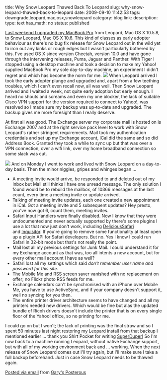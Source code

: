 title: Why Snow Leopard Thawed Back To Leopard
slug: why-snow-leopard-thawed-back-to-leopard
date: 2009-09-10 11:42:53
tags: downgrade,leopard,mac,osx,snowleopard
category: blog
link: 
description: 
type: text
has_math: no
status: published

[Last weekend I upgraded my MacBook Pro](https://bit.ly/X0BwB "https://bit.ly/X0BwB") from Leopard, Mac OS X 10.5.8, to Snow Leopard, Mac OS X 10.6. This kind of classes as early adopter behaviour as there's no bug fix release for Snow Leopard out in the wild yet to iron out any kinks or rough edges but I wasn't particularly bothered by this.
I've used OS X since version Cheetah, version 10.0 and have gone through the intervening releases, Puma, Jaguar and Panther. With Tiger I stopped using a desktop machine and took a decision to make my Yahoo! supplied MacBook Pro my sole day-to-day machine, an experiment I didn't regret and which has become the norm for me.
[![](https://farm4.static.flickr.com/3419/3287637959_7d4258c8ba.jpg)](https://www.flickr.com/photos/vicchi/3287637959/in/set-72157612897182085/ "https://www.flickr.com/photos/vicchi/3287637959/in/set-72157612897182085/")
When Leopard arrived I took the early adopter plunge and upgraded and, apart from a few teething troubles, which I can't even recall now, all was well. Then Snow Leopard arrived and I waited a week, not quite early adoption but early enough. I heard no shouts and screams and even my one blocker, the lack of suitable Cisco VPN support for the version required to connect to Yahoo!, was resolved so I made sure my backup was up-to-date and upgraded. The backup gives me more foresight than I really deserve.


At first all was good. The Exchange server my corporate mail is hosted on is Exchange 2007 and at the right service pack level to work with Snow Leopard's rather stringent requirements. Mail took my authentication credentials and set up my Exchange account, iCal did the same and so did Address Book. Granted they took a while to sync up but that was over a VPN connection, over a wifi link, over my home broadband connection so some slack was cut.

<!-- TEASER_END -->


[![](https://posterous.com/getfile/files.posterous.com/vicchi/TpFbSSIwj5ouLLOdN30toBbUpsnsQGGsqOkRJKObpKQoVd961hhmygtayjkt/photo.jpg.scaled.500.jpg)](https://posterous.com/getfile/files.posterous.com/vicchi/TIH6Odgou8TVDezTC8pDOJASizExzHnwgK3HHiagLwEhUOFvop0Zz8SEQiro/photo.jpg "https://posterous.com/getfile/files.posterous.com/vicchi/TIH6Odgou8TVDezTC8pDOJASizExzHnwgK3HHiagLwEhUOFvop0Zz8SEQiro/photo.jpg")
And on Monday I went to work and lived with Snow Leopard on a day-to-day basis. Then the minor niggles, gripes and whinges began ...
* A meeting invite would arrive, be responded to and deleted out of my Inbox but Mail still thinks I have one unread message. The only solution I found would be to rebuild the mailbox, of 10366 messages at the last count, every time a meeting invite or update arrived.
* Talking of meeting invite updates, each one created a new appointment in iCal. Got a meeting invite and 5 subsequent updates? Hey presto, you've now got 6, count them, meeting invites.
* Safari Input Handlers were finally disabled. Now I know that they were undocumented and never actually supported by there's some plugins I use a lot that now just don't work, including [DeliciousSafari](https://delicioussafari.com/ "https://delicioussafari.com/") and [Inquisitor](https://www.inquisitorx.com/safari/index_en.php "https://www.inquisitorx.com/safari/index_en.php"). If you're going to remove some functionality at least open up a plugin API for Safari developers. But no. Yes I know I could run Safari in 32-bit mode but that's not really the point.
* Mail lost all my previous settings for Junk Mail. I could understand it for my Exchange account as that was, too all intents a new account, but for every other mail account I have as well?
* Safari lost all my settings which said *don't remember user name and password for this site*.
* The Mobile Me and RSS screen saver vanished with no replacement on offer; no Flickr photo RSS feeds for me.
* Exchange calendars can't be synchronised with an iPhone over Mobile Me, you have to use ActiveSync, and if your company doesn't support it, well no syncing for you then.
* The entire printer driver architecture seems to have changed and all my printers needed new drivers. Which would be fine but alas the updated bundle of Ricoh drivers doesn't include the printer that is on every single floor of the Yahoo! office, so no printing for me.


I could go on but I won't; the lack of printing was the final straw and so I spent 50 minutes last night restoring my Leopard install from that backup I mentioned earlier ... thank you Shirt Pocket for writing [SuperDuper!](https://www.shirt-pocket.com/SuperDuper/SuperDuperDescription.html "https://www.shirt-pocket.com/SuperDuper/SuperDuperDescription.html")
So I'm now back to a machine running Leopard, without native Exchange support, but with all of my working environment back and ... working. When the next release of Snow Leopard comes out I'll try again, but I'll make sure I take a full backup beforehand. Just in case Snow Leopard needs to be thawed again.

[Posted via email](https://posterous.com "https://posterous.com") from [Gary's Posterous](https://vicchi.posterous.com/why-snow-leopard-thawed-back-to-leopard "https://vicchi.posterous.com/why-snow-leopard-thawed-back-to-leopard")



